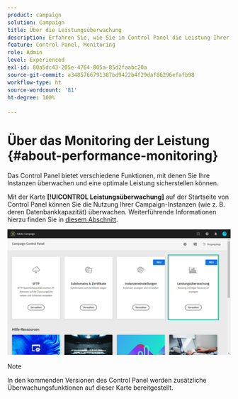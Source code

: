 ```yaml
---
product: campaign
solution: Campaign
title: Über die Leistungsüberwachung
description: Erfahren Sie, wie Sie im Control Panel die Leistung Ihrer Instanzen überwachen können
feature: Control Panel, Monitoring
role: Admin
level: Experienced
exl-id: 80a5dc43-205e-4764-805a-85d2faabc20a
source-git-commit: a3485766791387bd9422b4f29daf86296efafb98
workflow-type: ht
source-wordcount: '81'
ht-degree: 100%

---
```


# Über das Monitoring der Leistung {#about-performance-monitoring}

Das Control Panel bietet verschiedene Funktionen, mit denen Sie Ihre Instanzen überwachen und eine optimale Leistung sicherstellen können.

Mit der Karte **[!UICONTROL Leistungsüberwachung]** auf der Startseite von Control Panel können Sie die Nutzung Ihrer Campaign-Instanzen (wie z. B. deren Datenbankkapazität) überwachen. Weiterführende Informationen hierzu finden Sie in [diesem Abschnitt](../../performance-monitoring/using/database-monitoring.md).

![](assets/performance_card.png)

>[!NOTE]
>
>In den kommenden Versionen des Control Panel werden zusätzliche Überwachungsfunktionen auf dieser Karte bereitgestellt.

